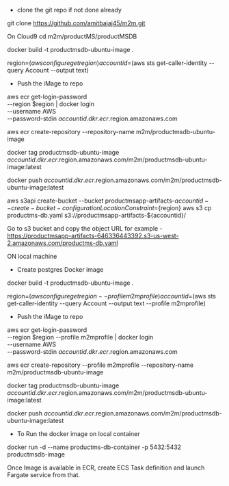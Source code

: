 * clone the git repo if not done already

git clone https://github.com/amitbajaj45/m2m.git 

On Cloud9
cd m2m/productMS/productMSDB

docker build -t productmsdb-ubuntu-image .

region=$(aws configure get region)
accountid=$(aws sts get-caller-identity --query Account --output text)

* Push the iMage to repo

aws ecr get-login-password \
  --region $region | docker login \
  --username AWS \
  --password-stdin $accountid.dkr.ecr.$region.amazonaws.com
  

aws ecr create-repository --repository-name m2m/productmsdb-ubuntu-image

  

docker tag productmsdb-ubuntu-image $accountid.dkr.ecr.$region.amazonaws.com/m2m/productmsdb-ubuntu-image:latest

docker push $accountid.dkr.ecr.$region.amazonaws.com/m2m/productmsdb-ubuntu-image:latest


aws s3api create-bucket --bucket productmsapp-artifacts-${accountid} --create-bucket-configuration LocationConstraint=${region}
aws s3 cp productms-db.yaml s3://productmsapp-artifacts-${accountid}/

Go to s3 bucket and copy the object URL 
for example - https://productmsapp-artifacts-646336443392.s3-us-west-2.amazonaws.com/productms-db.yaml
 

ON local machine

* Create postgres Docker image

docker build -t productmsdb-ubuntu-image .

region=$(aws configure get region --profile m2mprofile)
accountid=$(aws sts get-caller-identity --query Account --output text --profile m2mprofile)

* Push the iMage to repo

aws ecr get-login-password \
  --region $region --profile m2mprofile | docker login \
  --username AWS \
  --password-stdin $accountid.dkr.ecr.$region.amazonaws.com
  

aws ecr create-repository --profile m2mprofile --repository-name m2m/productmsdb-ubuntu-image

  

docker tag productmsdb-ubuntu-image $accountid.dkr.ecr.$region.amazonaws.com/m2m/productmsdb-ubuntu-image:latest

docker push $accountid.dkr.ecr.$region.amazonaws.com/m2m/productmsdb-ubuntu-image:latest


* To Run the docker image on local container

docker run -d --name productms-db-container -p 5432:5432 productmsdb-image

Once Image is available in ECR, create ECS Task definition and launch Fargate service from that.
<USe Cloudformation scripts>
